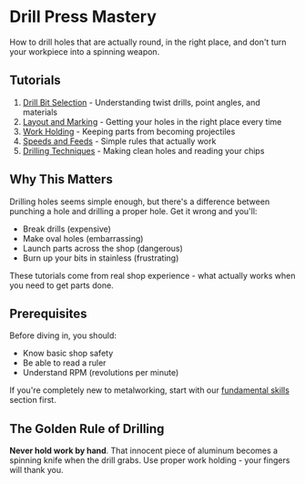 # Drill Press Mastery

How to drill holes that are actually round, in the right place, and don't turn your workpiece into a spinning weapon.

## Tutorials

1. [Drill Bit Selection](./drill_bit_selection.md) - Understanding twist drills, point angles, and materials
2. [Layout and Marking](./layout_and_marking.md) - Getting your holes in the right place every time
3. [Work Holding](./work_holding.md) - Keeping parts from becoming projectiles
4. [Speeds and Feeds](./speeds_and_feeds.md) - Simple rules that actually work
5. [Drilling Techniques](./drilling_techniques.md) - Making clean holes and reading your chips

## Why This Matters

Drilling holes seems simple enough, but there's a difference between punching a hole and drilling a proper hole. Get it wrong and you'll:
- Break drills (expensive)
- Make oval holes (embarrassing)
- Launch parts across the shop (dangerous)
- Burn up your bits in stainless (frustrating)

These tutorials come from real shop experience - what actually works when you need to get parts done.

## Prerequisites

Before diving in, you should:
- Know basic shop safety
- Be able to read a ruler
- Understand RPM (revolutions per minute)

If you're completely new to metalworking, start with our [fundamental skills](../fundamental_skills/) section first.

## The Golden Rule of Drilling

**Never hold work by hand**. That innocent piece of aluminum becomes a spinning knife when the drill grabs. Use proper work holding - your fingers will thank you.
